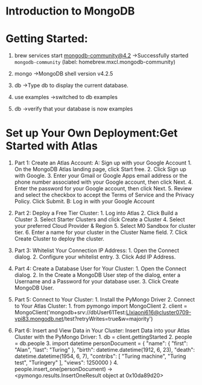 # Introduction to MongoDB


# Getting Started:
1. brew services start mongodb-community@4.2
->Successfully started `mongodb-community` (label: homebrew.mxcl.mongodb-community)

2. mongo
->MongoDB shell version v4.2.5

3. db
->Type db to display the current database.

4. use examples
->switched to db examples

5. db
->verify that your database is now examples

# Set up Your Own Deployment:Get Started with Atlas
1. Part 1: Create an Atlas Account:
        A: Sign up with your Google Account
            1. On the MongoDB Atlas landing page, click Start free.
            2. Click Sign up with Google.
            3. Enter your Gmail or Google Apps email address or the phone number associated with your Google account, then click Next.
            4. Enter the password for your Google account, then click Next.
            5. Review and select the checkbox to accept the Terms of Service and the Privacy Policy.
            Click Submit.
        B: Log in with your Google Account

2. Part 2: Deploy a Free Tier Cluster:
            1. Log into Atlas
            2. Click Build a Cluster
            3. Select Starter Clusters and click Create a Cluster
            4. Select your preferred Cloud Provider & Region
            5. Select M0 Sandbox for cluster tier.
            6. Enter a name for your cluster in the Cluster Name field.
            7. Click Create Cluster to deploy the cluster.

3. Part 3: Whitelist Your Connection IP Address:
            1. Open the Connect dialog.
            2. Configure your whitelist entry.
            3. Click Add IP Address.

4. Part 4: Create a Database User for Your Cluster:
            1. Open the Connect dialog.
            2. In the Create a MongoDB User step of the dialog, enter a Username and a Password for your database user.
            3. Click Create MongoDB User.

5. Part 5: Connect to Your Cluster:
            1. Install the PyMongo Driver
            2. Connect to Your Atlas Cluster:
                1. from pymongo import MongoClient
                2. client = MongoClient('mongodb+srv://dbUser61Test:LIxiaoni616@cluster0709-vpi83.mongodb.net/test?retryWrites=true&w=majority')

6. Part 6: Insert and View Data in Your Cluster:
        Insert Data into your Atlas Cluster with the PyMongo Driver:
        1. db = client.gettingStarted
        2. people = db.people
        3. import datetime
           personDocument = {
             "name": { "first": "Alan", "last": "Turing" },
             "birth": datetime.datetime(1912, 6, 23),
             "death": datetime.datetime(1954, 6, 7),
             "contribs": [ "Turing machine", "Turing test", "Turingery" ],
             "views": 1250000
           }
        4. people.insert_one(personDocument)
        ->  <pymongo.results.InsertOneResult object at 0x10da89d20>


